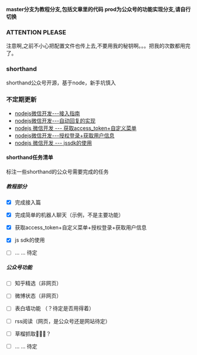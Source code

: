 **master分支为教程分支,包括文章里的代码**
**prod为公众号的功能实现分支,请自行切换**

### ATTENTION PLEASE
注意啊,之前不小心把配置文件也传上去,不要用我的秘钥啊。。。把我的次数都用完了。

### shorthand
shorthand公众号开源，基于node，新手坑慎入

### 不定期更新

- [nodejs微信开发---接入指南](https://segmentfault.com/a/1190000005856154)
- [nodejs微信开发---自动回复的实现](https://segmentfault.com/a/1190000005861026)
- [nodejs 微信开发 --- 获取access_token+自定义菜单](https://segmentfault.com/a/1190000005906009)
- [nodejs微信开发---授权登录+获取用户信息](https://segmentfault.com/a/1190000005921102)
- [nodejs 微信开发 --- jssdk的使用](https://segmentfault.com/a/1190000005958495)

#### shorthand任务清单
标注一些shorthand的公众号需要完成的任务

##### 教程部分
- [x] 完成接入篇
 
- [x] 完成简单的机器人聊天（示例，不是主要功能）

- [x] 获取access_token+自定义菜单+授权登录+获取用户信息

- [x] js sdk的使用

- [ ] … … 待定

##### 公众号功能
- [ ] 知乎精选（非网页）

- [ ] 微博状态（非网页）

- [ ] 表白墙功能 （？待定是否用得着）

- [ ] rss阅读（网页，是公众号还是网站待定）

- [ ] 草榴抓取🔞🔞🔞？

- [ ] … … 待定

